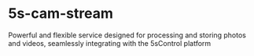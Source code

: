 # 5s-cam-stream
Powerful and flexible service designed for processing and storing photos and videos, seamlessly integrating with the 5sControl platform
